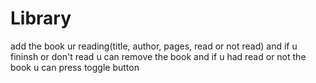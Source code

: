 # Library
 
add the book ur reading(title, author, pages, read or not read) and if u fininsh or don't read u can remove the book and if u had read or not the book u can press toggle button
